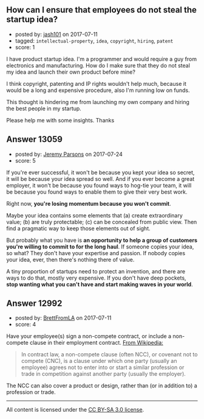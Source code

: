 ## How can I ensure that employees do not steal the startup idea?

- posted by: [jash101](https://stackexchange.com/users/8634352/jash101) on 2017-07-11
- tagged: `intellectual-property`, `idea`, `copyright`, `hiring`, `patent`
- score: 1

I have product startup idea. I'm a programmer and would require a guy from electronics and manufacturing. How do I make sure that they do not steal my idea and launch their own product before mine? 

I think copyright, patenting and IP rights wouldn't help much, because it would be a long and expensive procedure, also I'm running low on funds.

This thought is hindering me from launching my own company and hiring the best people in my startup.

Please help me with some insights. Thanks


## Answer 13059

- posted by: [Jeremy Parsons](https://stackexchange.com/users/497810/jeremy-parsons) on 2017-07-24
- score: 5

If you're ever successful, it won't be because you kept your idea so secret, it will be because your idea spread so well. And if you ever become a great employer, it won't be because you found ways to hog-tie your team, it will be because you found ways to enable them to give their very best work.

Right now, **you're losing momentum because you won't commit**. 

Maybe your idea contains some elements that (a) create extraordinary value; (b) are truly protectable; (c) can be concealed from public view. Then find a pragmatic way to keep those elements out of sight. 

But probably what you have is **an opportunity to help a group of customers you're willing to commit to for the long haul**. If someone copies your idea, so what? They don't have your expertise and passion. If nobody copies your idea, ever, then there's nothing there of value.

A tiny proportion of startups need to protect an invention, and there are ways to do that, mostly very expensive. If you don't have deep pockets, **stop wanting what you can't have and start making waves in your world**.


## Answer 12992

- posted by: [BrettFromLA](https://stackexchange.com/users/2813127/brettfromla) on 2017-07-11
- score: 4

<p>Have your employee(s) sign a non-compete contract, or include a non-compete clause in their employment contract.  <a href="https://en.wikipedia.org/wiki/Non-compete_clause" rel="nofollow noreferrer">From Wikipedia:</a></p>

<blockquote>
  <p>In contract law, a non-compete clause (often NCC), or covenant not to compete (CNC), is a clause under which one party (usually an employee) agrees not to enter into or start a similar profession or trade in competition against another party (usually the employer).</p>
</blockquote>

<p>The NCC can also cover a product or design, rather than (or in addition to) a profession or trade.</p>




---

All content is licensed under the [CC BY-SA 3.0 license](https://creativecommons.org/licenses/by-sa/3.0/).
